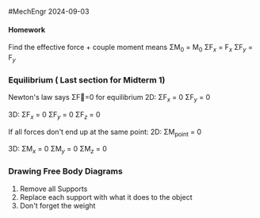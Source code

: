 #MechEngr 2024-09-03
#### Homework
Find the effective force + couple moment
means
ΣM$_0$ = M$_0$ 
ΣF$_x$ = F$_x$
ΣF$_y$ = F$_y$

### Equilibrium ( Last section for Midterm 1)
Newton's law says ΣF⃗=0 for equilibrium
2D:
	ΣF$_x$ = 0
	ΣF$_y$ = 0

3D:
	ΣF$_x$ = 0
	ΣF$_y$ = 0
	ΣF$_z$ = 0

If all forces don't end up at the same point:
2D:
	ΣM$_{\text{point}}$ = 0

3D:
	ΣM$_x$ = 0
	ΣM$_y$ = 0
	ΣM$_z$ = 0
### Drawing Free Body Diagrams
1) Remove all Supports
2) Replace each support with what it does to the object
3) Don't forget the weight

